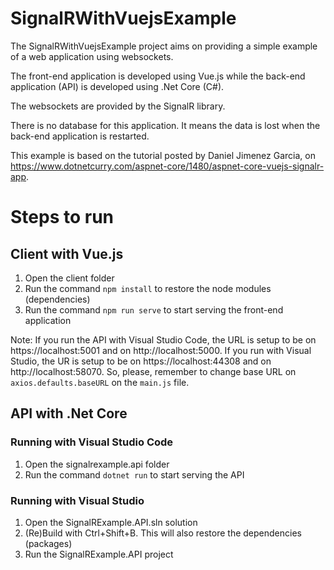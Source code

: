 # SignalRWithVuejsExample
The SignalRWithVuejsExample project aims on providing a simple example of a web application using websockets.

The front-end application is developed using Vue.js while the back-end application (API) is developed using .Net Core (C#).

The websockets are provided by the SignalR library.

There is no database for this application. It means the data is lost when the back-end application is restarted.

This example is based on the tutorial posted by Daniel Jimenez Garcia, on https://www.dotnetcurry.com/aspnet-core/1480/aspnet-core-vuejs-signalr-app.

# Steps to run

## Client with Vue.js

1. Open the client folder
2. Run the command `npm install` to restore the node modules (dependencies)
3. Run the command `npm run serve` to start serving the front-end application

Note: If you run the API with Visual Studio Code, the URL is setup to be on https://localhost:5001 and on http://localhost:5000. If you run with Visual Studio, the UR is setup to be on https://localhost:44308 and on http://localhost:58070. So, please, remember to change base URL on `axios.defaults.baseURL` on the `main.js` file.

## API with .Net Core

### Running with Visual Studio Code
1. Open the signalrexample.api folder
2. Run the command `dotnet run` to start serving the API

### Running with Visual Studio
1. Open the SignalRExample.API.sln solution
2. (Re)Build with Ctrl+Shift+B. This will also restore the dependencies (packages)
2. Run the SignalRExample.API project
